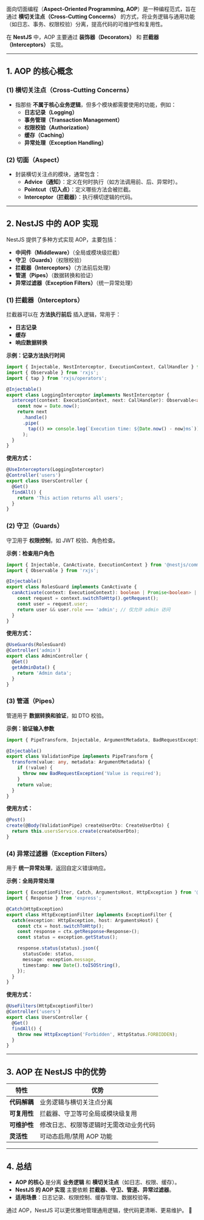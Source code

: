 
面向切面编程（**Aspect-Oriented Programming, AOP**）是一种编程范式，旨在通过 **横切关注点（Cross-Cutting Concerns）** 的方式，将业务逻辑与通用功能（如日志、事务、权限校验）分离，提高代码的可维护性和复用性。

在 **NestJS** 中，AOP 主要通过 **装饰器（Decorators）** 和 **拦截器（Interceptors）** 实现。

---

## **1. AOP 的核心概念**
### **(1) 横切关注点（Cross-Cutting Concerns）**
- 指那些 **不属于核心业务逻辑**，但多个模块都需要使用的功能，例如：
  - **日志记录（Logging）**
  - **事务管理（Transaction Management）**
  - **权限校验（Authorization）**
  - **缓存（Caching）**
  - **异常处理（Exception Handling）**

### **(2) 切面（Aspect）**
- 封装横切关注点的模块，通常包含：
  - **Advice（通知）**：定义在何时执行（如方法调用前、后、异常时）。
  - **Pointcut（切入点）**：定义哪些方法会被拦截。
  - **Interceptor（拦截器）**：执行横切逻辑的代码。

---

## **2. NestJS 中的 AOP 实现**
NestJS 提供了多种方式实现 AOP，主要包括：
- **中间件（Middleware）**（全局或模块级拦截）
- **守卫（Guards）**（权限校验）
- **拦截器（Interceptors）**（方法前后处理）
- **管道（Pipes）**（数据转换和验证）
- **异常过滤器（Exception Filters）**（统一异常处理）

### **(1) 拦截器（Interceptors）**
拦截器可以在 **方法执行前后** 插入逻辑，常用于：
- **日志记录**
- **缓存**
- **响应数据转换**

**示例：记录方法执行时间**
```typescript
import { Injectable, NestInterceptor, ExecutionContext, CallHandler } from '@nestjs/common';
import { Observable } from 'rxjs';
import { tap } from 'rxjs/operators';

@Injectable()
export class LoggingInterceptor implements NestInterceptor {
  intercept(context: ExecutionContext, next: CallHandler): Observable<any> {
    const now = Date.now();
    return next
      .handle()
      .pipe(
        tap(() => console.log(`Execution time: ${Date.now() - now}ms`)),
      );
  }
}
```
**使用方式：**
```typescript
@UseInterceptors(LoggingInterceptor)
@Controller('users')
export class UsersController {
  @Get()
  findAll() {
    return 'This action returns all users';
  }
}
```

### **(2) 守卫（Guards）**
守卫用于 **权限控制**，如 JWT 校验、角色检查。

**示例：检查用户角色**
```typescript
import { Injectable, CanActivate, ExecutionContext } from '@nestjs/common';
import { Observable } from 'rxjs';

@Injectable()
export class RolesGuard implements CanActivate {
  canActivate(context: ExecutionContext): boolean | Promise<boolean> | Observable<boolean> {
    const request = context.switchToHttp().getRequest();
    const user = request.user;
    return user && user.role === 'admin'; // 仅允许 admin 访问
  }
}
```
**使用方式：**
```typescript
@UseGuards(RolesGuard)
@Controller('admin')
export class AdminController {
  @Get()
  getAdminData() {
    return 'Admin data';
  }
}
```

### **(3) 管道（Pipes）**
管道用于 **数据转换和验证**，如 DTO 校验。

**示例：验证输入参数**
```typescript
import { PipeTransform, Injectable, ArgumentMetadata, BadRequestException } from '@nestjs/common';

@Injectable()
export class ValidationPipe implements PipeTransform {
  transform(value: any, metadata: ArgumentMetadata) {
    if (!value) {
      throw new BadRequestException('Value is required');
    }
    return value;
  }
}
```
**使用方式：**
```typescript
@Post()
create(@Body(ValidationPipe) createUserDto: CreateUserDto) {
  return this.usersService.create(createUserDto);
}
```

### **(4) 异常过滤器（Exception Filters）**
用于 **统一异常处理**，返回自定义错误响应。

**示例：全局异常处理**
```typescript
import { ExceptionFilter, Catch, ArgumentsHost, HttpException } from '@nestjs/common';
import { Response } from 'express';

@Catch(HttpException)
export class HttpExceptionFilter implements ExceptionFilter {
  catch(exception: HttpException, host: ArgumentsHost) {
    const ctx = host.switchToHttp();
    const response = ctx.getResponse<Response>();
    const status = exception.getStatus();

    response.status(status).json({
      statusCode: status,
      message: exception.message,
      timestamp: new Date().toISOString(),
    });
  }
}
```
**使用方式：**
```typescript
@UseFilters(HttpExceptionFilter)
@Controller('users')
export class UsersController {
  @Get()
  findAll() {
    throw new HttpException('Forbidden', HttpStatus.FORBIDDEN);
  }
}
```

---

## **3. AOP 在 NestJS 中的优势**
| 特性 | 优势 |
|------|------|
| **代码解耦** | 业务逻辑与横切关注点分离 |
| **可复用性** | 拦截器、守卫等可全局或模块级复用 |
| **可维护性** | 修改日志、权限等逻辑时无需改动业务代码 |
| **灵活性** | 可动态启用/禁用 AOP 功能 |

---

## **4. 总结**
- **AOP 的核心** 是分离 **业务逻辑** 和 **横切关注点**（如日志、权限、缓存）。
- **NestJS 的 AOP 实现** 主要依赖 **拦截器、守卫、管道、异常过滤器**。
- **适用场景**：日志记录、权限控制、缓存管理、数据校验等。

通过 AOP，NestJS 可以更优雅地管理通用逻辑，使代码更清晰、更易维护。 🚀